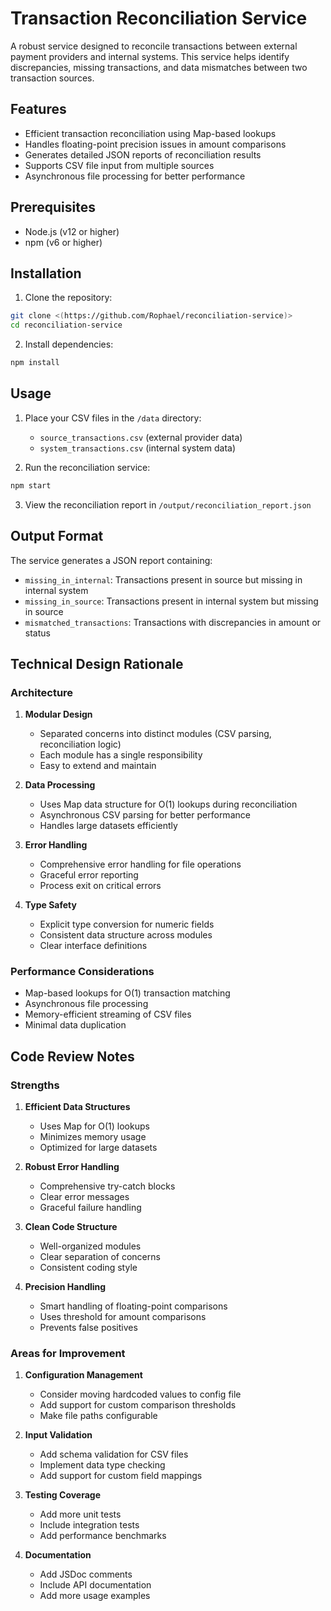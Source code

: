 # Transaction Reconciliation Service

A robust service designed to reconcile transactions between external payment providers and internal systems. This service helps identify discrepancies, missing transactions, and data mismatches between two transaction sources.

## Features

- Efficient transaction reconciliation using Map-based lookups
- Handles floating-point precision issues in amount comparisons
- Generates detailed JSON reports of reconciliation results
- Supports CSV file input from multiple sources
- Asynchronous file processing for better performance

## Prerequisites

- Node.js (v12 or higher)
- npm (v6 or higher)

## Installation

1. Clone the repository:

```bash
git clone <(https://github.com/Rophael/reconciliation-service)>
cd reconciliation-service
```

2. Install dependencies:

```bash
npm install
```

## Usage

1. Place your CSV files in the `/data` directory:

   - `source_transactions.csv` (external provider data)
   - `system_transactions.csv` (internal system data)

2. Run the reconciliation service:

```bash
npm start
```

3. View the reconciliation report in `/output/reconciliation_report.json`

## Output Format

The service generates a JSON report containing:

- `missing_in_internal`: Transactions present in source but missing in internal system
- `missing_in_source`: Transactions present in internal system but missing in source
- `mismatched_transactions`: Transactions with discrepancies in amount or status

## Technical Design Rationale

### Architecture

1. **Modular Design**

   - Separated concerns into distinct modules (CSV parsing, reconciliation logic)
   - Each module has a single responsibility
   - Easy to extend and maintain

2. **Data Processing**

   - Uses Map data structure for O(1) lookups during reconciliation
   - Asynchronous CSV parsing for better performance
   - Handles large datasets efficiently

3. **Error Handling**

   - Comprehensive error handling for file operations
   - Graceful error reporting
   - Process exit on critical errors

4. **Type Safety**
   - Explicit type conversion for numeric fields
   - Consistent data structure across modules
   - Clear interface definitions

### Performance Considerations

- Map-based lookups for O(1) transaction matching
- Asynchronous file processing
- Memory-efficient streaming of CSV files
- Minimal data duplication

## Code Review Notes

### Strengths

1. **Efficient Data Structures**

   - Uses Map for O(1) lookups
   - Minimizes memory usage
   - Optimized for large datasets

2. **Robust Error Handling**

   - Comprehensive try-catch blocks
   - Clear error messages
   - Graceful failure handling

3. **Clean Code Structure**

   - Well-organized modules
   - Clear separation of concerns
   - Consistent coding style

4. **Precision Handling**
   - Smart handling of floating-point comparisons
   - Uses threshold for amount comparisons
   - Prevents false positives

### Areas for Improvement

1. **Configuration Management**

   - Consider moving hardcoded values to config file
   - Add support for custom comparison thresholds
   - Make file paths configurable

2. **Input Validation**

   - Add schema validation for CSV files
   - Implement data type checking
   - Add support for custom field mappings

3. **Testing Coverage**

   - Add more unit tests
   - Include integration tests
   - Add performance benchmarks

4. **Documentation**
   - Add JSDoc comments
   - Include API documentation
   - Add more usage examples
